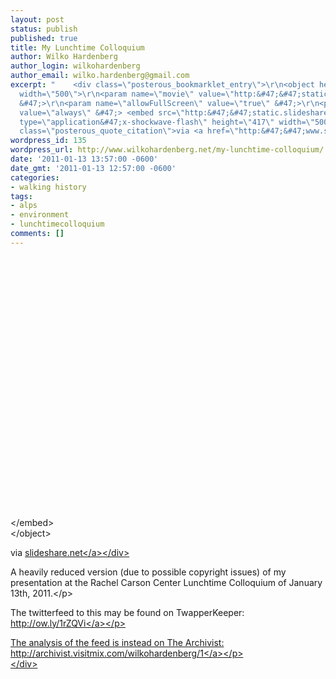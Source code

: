 ```yaml
---
layout: post
status: publish
published: true
title: My Lunchtime Colloquium
author: Wilko Hardenberg
author_login: wilkohardenberg
author_email: wilko.hardenberg@gmail.com
excerpt: "    <div class=\"posterous_bookmarklet_entry\">\r\n<object height=\"417\"
  width=\"500\">\r\n<param name=\"movie\" value=\"http:&#47;&#47;static.slidesharecdn.com&#47;swf&#47;ssplayer2.swf?doc=lunchtimecolloquiumreduxhardenberg-110113073417-phpapp01&amp;stripped_title=lunchtime-colloquiumredux-hardenberg\"
  &#47;>\r\n<param name=\"allowFullScreen\" value=\"true\" &#47;>\r\n<param name=\"allowScriptAccess\"
  value=\"always\" &#47;> <embed src=\"http:&#47;&#47;static.slidesharecdn.com&#47;swf&#47;ssplayer2.swf?doc=lunchtimecolloquiumreduxhardenberg-110113073417-phpapp01&amp;stripped_title=lunchtime-colloquiumredux-hardenberg\"
  type=\"application&#47;x-shockwave-flash\" height=\"417\" width=\"500\"><&#47;embed>\r\n<&#47;object>\r\n<div
  class=\"posterous_quote_citation\">via <a href=\"http:&#47;&#47;www.slideshare.net&#47;wilkohardenberg&#47;lunchtime-colloquiumredux-hardenberg\">slideshare.net<&#47;a><&#47;div>\r\n"
wordpress_id: 135
wordpress_url: http://www.wilkohardenberg.net/my-lunchtime-colloquium/
date: '2011-01-13 13:57:00 -0600'
date_gmt: '2011-01-13 12:57:00 -0600'
categories:
- walking history
tags:
- alps
- environment
- lunchtimecolloquium
comments: []
---
```

<div class="posterous_bookmarklet_entry">
<object height="417" width="500"><param name="movie" value="http:&#47;&#47;static.slidesharecdn.com&#47;swf&#47;ssplayer2.swf?doc=lunchtimecolloquiumreduxhardenberg-110113073417-phpapp01&amp;stripped_title=lunchtime-colloquiumredux-hardenberg" &#47;><param name="allowFullScreen" value="true" &#47;><param name="allowScriptAccess" value="always" &#47;><embed src="http:&#47;&#47;static.slidesharecdn.com&#47;swf&#47;ssplayer2.swf?doc=lunchtimecolloquiumreduxhardenberg-110113073417-phpapp01&amp;stripped_title=lunchtime-colloquiumredux-hardenberg" type="application&#47;x-shockwave-flash" height="417" width="500"><&#47;embed><br />
<&#47;object></p>
<div class="posterous_quote_citation">via <a href="http:&#47;&#47;www.slideshare.net&#47;wilkohardenberg&#47;lunchtime-colloquiumredux-hardenberg">slideshare.net<&#47;a><&#47;div><br />
<a id="more"></a><a id="more-135"></a>
<p>A heavily reduced version (due to possible copyright issues) of my presentation at the Rachel Carson Center Lunchtime Colloquium of January 13th, 2011.<&#47;p></p>
<p>The twitterfeed to this may be found on TwapperKeeper: <a href="http:&#47;&#47;ow.ly&#47;1rZQVi">http:&#47;&#47;ow.ly&#47;1rZQVi<&#47;a><&#47;p></p>
<p>The analysis of the feed is instead on The Archivist: <a href="http:&#47;&#47;archivist.visitmix.com&#47;wilkohardenberg&#47;1">http:&#47;&#47;archivist.visitmix.com&#47;wilkohardenberg&#47;1<&#47;a><&#47;p><br />
<&#47;div></p>
